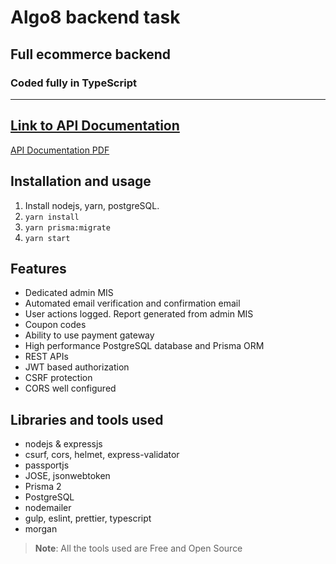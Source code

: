 # Algo8 backend task
## Full ecommerce backend
### Coded fully in TypeScript
--------------
## [Link to API Documentation](https://documenter.getpostman.com/view/13920384/TVssj8FR)
[API Documentation PDF](https://github.com/shivamsingha/algo8ai_backend_task1/blob/master/APIdocs.pdf)

## Installation and usage
1. Install nodejs, yarn, postgreSQL.
2. `yarn install`
3. `yarn prisma:migrate`
4. `yarn start`

## Features
* Dedicated admin MIS
* Automated email verification and confirmation email
* User actions logged. Report generated from admin MIS
* Coupon codes
* Ability to use payment gateway
* High performance PostgreSQL database and Prisma ORM
* REST APIs
* JWT based authorization
* CSRF protection
* CORS well configured

## Libraries and tools used
* nodejs & expressjs
* csurf, cors, helmet, express-validator
* passportjs
* JOSE, jsonwebtoken
* Prisma 2
* PostgreSQL
* nodemailer
* gulp, eslint, prettier, typescript
* morgan
> **Note**: All the tools used are Free and Open Source